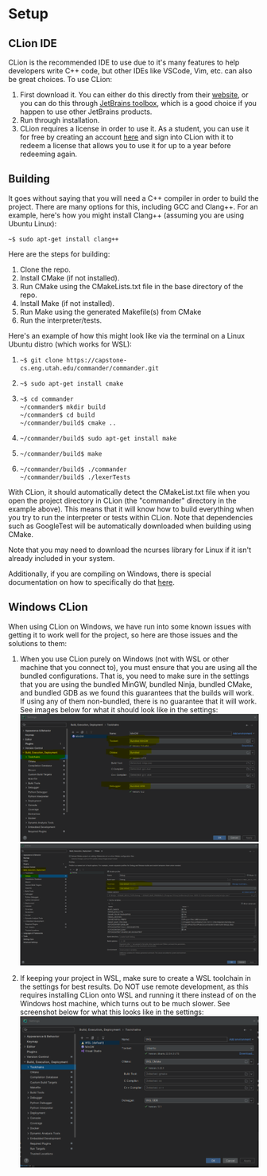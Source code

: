 # Setup

## CLion IDE

CLion is the recommended IDE to use due to it's many features to help developers write C++ code, but other IDEs like VSCode, Vim, etc. can also be great choices. To use CLion:

1. First download it. You can either do this directly from their [website](https://www.jetbrains.com/clion/download/), or you can do this through [JetBrains toolbox](https://www.jetbrains.com/toolbox-app/), which is a good choice if you happen to use other JetBrains products.
2. Run through installation.
3. CLion requires a license in order to use it. As a student, you can use it for free by creating an account [here](https://www.jetbrains.com/shop/eform/students) and sign into CLion with it to redeem a license that allows you to use it for up to a year before redeeming again.

## Building

It goes without saying that you will need a C++ compiler in order to build the project. There are many options for this, including GCC and Clang++. For an example, here's how you might install Clang++ (assuming you are using Ubuntu Linux):
```console
~$ sudo apt-get install clang++
```
Here are the steps for building:
1. Clone the repo.
2. Install CMake (if not installed).
3. Run CMake using the CMakeLists.txt file in the base directory of the repo.
4. Install Make (if not installed).
5. Run Make using the generated Makefile(s) from CMake
6. Run the interpreter/tests.

Here's an example of how this might look like via the terminal on a Linux Ubuntu distro (which works for WSL):
1. ```console
   ~$ git clone https://capstone-cs.eng.utah.edu/commander/commander.git
   ```
2. ```console
   ~$ sudo apt-get install cmake
   ```
3. ```console
   ~$ cd commander
   ~/commander$ mkdir build
   ~/commander$ cd build
   ~/commander/build$ cmake ..
   ```
4. ```console
   ~/commander/build$ sudo apt-get install make
   ```
5. ```console
   ~/commander/build$ make
   ```
6. ```console
   ~/commander/build$ ./commander
   ~/commander/build$ ./lexerTests
   ```
With CLion, it should automatically detect the CMakeList.txt file when you open the project directory in CLion (the "commander" directory in the example above). This means that it will know how to build everything when you try to run the interpreter or tests within CLion. Note that dependencies such as GoogleTest will be automatically downloaded when building using CMake.

Note that you may need to download the ncurses library for Linux if it isn't already included in your system.

Additionally, if you are compiling on Windows, there is special documentation on how to specifically do that [here](compiling.md).

## Windows CLion

When using CLion on Windows, we have run into some known issues with getting it to work well for the project, so here are those issues and the solutions to them:

1. When you use CLion purely on Windows (not with WSL or other machine that you connect to), you must ensure that you are using all the bundled configurations. That is, you need to make sure in the settings that you are using the bundled MinGW, bundled Ninja, bundled CMake, and bundled GDB as we found this guarantees that the builds will work. If using any of them non-bundled, there is no guarantee that it will work. See images below for what it should look like in the settings:
![MinGW Settings](MinGW.png)
![Cmake Settings](CMake.png)

2. If keeping your project in WSL, make sure to create a WSL toolchain in the settings for best results. Do NOT use remote development, as this requires installing CLion onto WSL and running it there instead of on the Windows host machine, which turns out to be much slower. See screenshot below for what this looks like in the settings:
![WSL Toolchain Settings](WSL.png)
